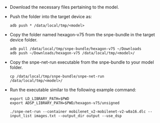 - Download the necessary files pertaining to the model.
- Push the folder into the target device as:
  ```
  adb push * /data/local/tmp/<model>
  ```

- Copy the folder named hexagon-v75 from the snpe-bundle in the target device folder.
  ```
  adb pull /data/local/tmp/snpe-bundle/hexagon-v75 ~/Downloads
  adb push ~/Downloads/hexagon-v75 /data/local/tmp/<model>/
  ```
- Copy the snpe-net-run executable from the snpe-bundle to your model folder.
  ```
  cp /data/local/tmp/snpe-bundle/snpe-net-run /data/local/tmp/<model>/
  ```

- Run the executable similar to the following example command:
  ```
  export LD_LIBRARY_PATH=$PWD
  export ADSP_LIBRARY_PATH=$PWD/hexagon-v75/unsigned

  ./snpe-net-run --container mobilenet_v2-mobilenet-v2-w8a16.dlc --input_list images.txt --output_dir output --use_dsp
  ```
